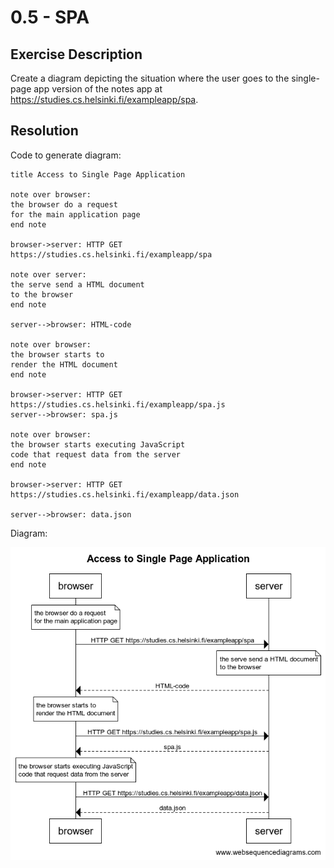 # 0.5 - SPA

## Exercise Description

Create a diagram depicting the situation where the user goes to the single-page app version of the notes app at <https://studies.cs.helsinki.fi/exampleapp/spa>.

## Resolution

Code to generate diagram:

```text
title Access to Single Page Application

note over browser:
the browser do a request
for the main application page
end note

browser->server: HTTP GET https://studies.cs.helsinki.fi/exampleapp/spa

note over server:
the serve send a HTML document
to the browser
end note

server-->browser: HTML-code

note over browser:
the browser starts to 
render the HTML document
end note

browser->server: HTTP GET https://studies.cs.helsinki.fi/exampleapp/spa.js
server-->browser: spa.js

note over browser:
the browser starts executing JavaScript
code that request data from the server
end note

browser->server: HTTP GET https://studies.cs.helsinki.fi/exampleapp/data.json

server-->browser: data.json
```

Diagram:

![Access to Single Page Application diagram](./img/access_spa.png "Access to Single Page Application diagram")
